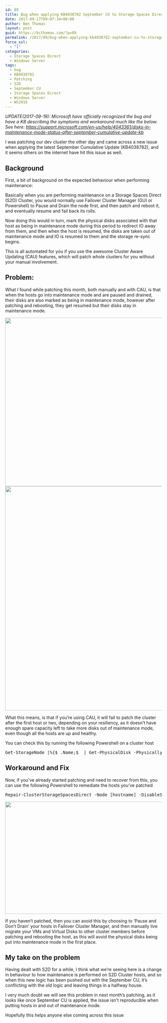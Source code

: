 ```yaml
---
id: 89
title: Bug when applying KB4038782 September CU to Storage Spaces Direct Clusters
date: 2017-09-17T09:07:34+00:00
author: Ben Thomas
layout: post
guid: https://bcthomas.com/?p=89
permalink: /2017/09/bug-when-applying-kb4038782-september-cu-to-storage-spaces-direct-clusters/
force_ssl:
  - "1"
categories:
  - Storage Spaces Direct
  - Windows Server
tags:
  - bug
  - KB4038782
  - Patching
  - S2D
  - September CU
  - Storage Spaces Direct
  - Windows Server
  - WS2016
---
```

_UPDATE(2017-09-19): Microsoft have officially recognized the bug and have a KB describing the symptoms and workaround much like the below. See here: <https://support.microsoft.com/en-us/help/4043361/disks-in-maintenance-mode-status-after-september-cumulative-update-kb>_

I was patching our dev cluster the other day and came across a new issue when applying the latest September Cumulative Update (KB4038782), and it seems others on the internet have hit this issue as well.

## Background

First, a bit of background on the expected behaviour when performing maintenance:

Basically when you are performing maintenance on a Storage Spaces Direct (S2D) Cluster, you would normally use Failover Cluster Manager (GUI or Powershell) to Pause and Drain the node first, and then patch and reboot it, and eventually resume and fail back its rolls.

Now doing this would in turn, mark the physical disks associated with that host as being in maintenance mode during this period to redirect IO away from them, and then when the host is resumed, the disks are taken out of maintenance mode and IO is resumed to them and the storage re-sync begins.

This is all automated for you if you use the awesome Cluster Aware Updating (CAU) features, which will patch whole clusters for you without your manual involvement.

## Problem:

What I found while patching this month, both manually and with CAU, is that when the hosts go into maintenance mode and are paused and drained, their disks are also marked as being in maintenance mode, however after patching and rebooting, they get resumed but their disks stay in maintenance mode.

[<img class="aligncenter size-full wp-image-92" src="https://i2.wp.com/bcthomas.com/wp-content/uploads/2017/09/Screen-Shot-2017-09-17-at-8.22.45-AM.png?resize=558%2C542&#038;ssl=1" alt="" width="558" height="542" srcset="https://i2.wp.com/bcthomas.com/wp-content/uploads/2017/09/Screen-Shot-2017-09-17-at-8.22.45-AM.png?w=558&ssl=1 558w, https://i2.wp.com/bcthomas.com/wp-content/uploads/2017/09/Screen-Shot-2017-09-17-at-8.22.45-AM.png?resize=300%2C291&ssl=1 300w" sizes="(max-width: 558px) 100vw, 558px" data-recalc-dims="1" />](https://i2.wp.com/bcthomas.com/wp-content/uploads/2017/09/Screen-Shot-2017-09-17-at-8.22.45-AM.png?ssl=1) [<img class="aligncenter size-large wp-image-91" src="https://i0.wp.com/bcthomas.com/wp-content/uploads/2017/09/Screen-Shot-2017-09-17-at-8.22.15-AM-909x1024.png?resize=640%2C721&#038;ssl=1" alt="" width="640" height="721" srcset="https://i2.wp.com/bcthomas.com/wp-content/uploads/2017/09/Screen-Shot-2017-09-17-at-8.22.15-AM.png?resize=909%2C1024&ssl=1 909w, https://i2.wp.com/bcthomas.com/wp-content/uploads/2017/09/Screen-Shot-2017-09-17-at-8.22.15-AM.png?resize=266%2C300&ssl=1 266w, https://i2.wp.com/bcthomas.com/wp-content/uploads/2017/09/Screen-Shot-2017-09-17-at-8.22.15-AM.png?resize=768%2C865&ssl=1 768w, https://i2.wp.com/bcthomas.com/wp-content/uploads/2017/09/Screen-Shot-2017-09-17-at-8.22.15-AM.png?w=1410&ssl=1 1410w, https://i2.wp.com/bcthomas.com/wp-content/uploads/2017/09/Screen-Shot-2017-09-17-at-8.22.15-AM.png?w=1280 1280w" sizes="(max-width: 640px) 100vw, 640px" data-recalc-dims="1" />](https://i2.wp.com/bcthomas.com/wp-content/uploads/2017/09/Screen-Shot-2017-09-17-at-8.22.15-AM.png?ssl=1)

What this means, is that if you&#8217;re using CAU, it will fail to patch the cluster after the first host or two, depending on your resiliency, as it doesn&#8217;t have enough spare capacity left to take more disks out of maintenance mode, even though all the hosts are up and healthy.

You can check this by running the following Powershell on a cluster host

<pre class="lang:ps decode:true">Get-StorageNode |%{$_.Name;$_ | Get-PhysicalDisk -PhysicallyConnected}</pre>

## Workaround and Fix

Now, if you&#8217;ve already started patching and need to recover from this, you can use the following Powershell to remediate the hosts you&#8217;ve patched

<pre class="lang:ps decode:true ">Repair-ClusterStorageSpacesDirect -Node [hostname] -DisableStorageMaintenanceMode</pre>

[<img class="aligncenter size-large wp-image-94" src="https://i0.wp.com/bcthomas.com/wp-content/uploads/2017/09/Screen-Shot-2017-09-17-at-8.57.09-AM-1024x577.png?resize=640%2C361&#038;ssl=1" alt="" width="640" height="361" srcset="https://i0.wp.com/bcthomas.com/wp-content/uploads/2017/09/Screen-Shot-2017-09-17-at-8.57.09-AM.png?resize=1024%2C577&ssl=1 1024w, https://i0.wp.com/bcthomas.com/wp-content/uploads/2017/09/Screen-Shot-2017-09-17-at-8.57.09-AM.png?resize=300%2C169&ssl=1 300w, https://i0.wp.com/bcthomas.com/wp-content/uploads/2017/09/Screen-Shot-2017-09-17-at-8.57.09-AM.png?resize=768%2C433&ssl=1 768w, https://i0.wp.com/bcthomas.com/wp-content/uploads/2017/09/Screen-Shot-2017-09-17-at-8.57.09-AM.png?w=1416&ssl=1 1416w, https://i0.wp.com/bcthomas.com/wp-content/uploads/2017/09/Screen-Shot-2017-09-17-at-8.57.09-AM.png?w=1280 1280w" sizes="(max-width: 640px) 100vw, 640px" data-recalc-dims="1" />](https://i0.wp.com/bcthomas.com/wp-content/uploads/2017/09/Screen-Shot-2017-09-17-at-8.57.09-AM.png?ssl=1)

If you haven&#8217;t patched, then you can avoid this by choosing to &#8216;Pause and Don&#8217;t Drain&#8217; your hosts in Failover Cluster Manager, and then manually live migrate your VMs and Virtual Disks to other cluster members before patching and rebooting the host, as this will avoid the physical disks being put into maintenance mode in the first place.

## My take on the problem

Having dealt with S2D for a while, I think what we&#8217;re seeing here is a change in behaviour to how maintenance is performed on S2D Cluster hosts, and so when this new logic has been pushed out with the September CU, it&#8217;s conflicting with the old logic and leaving things in a halfway house.

I very much doubt we will see this problem in next month&#8217;s patching, as it looks like once September CU is applied, the issue isn&#8217;t reproducible when putting hosts in and out of maintenance mode.

Hopefully this helps anyone else coming across this issue